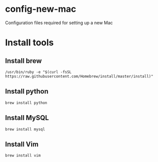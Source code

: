 # config-new-mac
Configuration files required for setting up a new Mac

# Install tools

## Install brew
```/usr/bin/ruby -e "$(curl -fsSL https://raw.githubusercontent.com/Homebrew/install/master/install)"```

## Install python
```brew install python```

## Install MySQL
```brew install mysql```

## Install Vim
```brew install vim```





